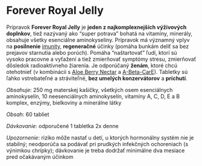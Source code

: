 Forever Royal Jelly
===================

Prípravok **Forever Royal Jelly** je **jeden z najkomplexnejších výživových
doplnkov**, tiež nazývaný ako “super potrava” bohatá na vitamíny, minerály,
obsahuje všetky esenciálne aminokyseliny. Prípravok má významný vplyv na
**posilnenie** [imunity](/diagnozy/imunita), **regeneračné** účinky (pomáha
bunkám deliť sa bez prejavov starnutia alebo porúch). Pomáha “naštartovať” ľudí,
ktorí sú vysoko pracovne a vyťažení a tiež zmierňovať symptómy stresu,
zmierňovať dôsledok radioaktívneho žiarenia. Je odporúčaný **ženám**, ktoré chcú
otehotnieť (v kombinácii s [Aloe Berry Nectar](/diagnozy/imunita) a
[A-Beta-CarE](/produkty-FLP/a-beta-care)). Tabletky sú ľahko
vstrebateľné a stráviteľné, **bez umelých konzervátorov** a **príchutí**.

*Obsahuje*: 250 mg materskej kašičky, všetkých osem esenciálnych aminokyselín,
10 neesenciálnych aminokyselín, vitamíny A, C, D, E a B komplex, enzýmy,
bielkoviny a minerálne látky

*Obsah*: 60 tabliet

*Dávkovanie*: odporučené 1 tabletka 2x denne

*Upozornenie*: riziko môže nastať u detí, u ktorých hormonálny systém nie je
stabilný; neodporúča sa podávať pri prudkých infekčných ochoreniach (s výnimkou
chrípky); dávkovanie je treba dodržať minimálne dva mesiace pred očakávaným
účinkom

